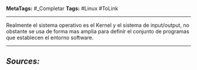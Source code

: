 **MetaTags:** #_Completar
**Tags:** #Linux #ToLink 
- - -
Realmente el sistema operativo es el Kernel y el sistema de input/output, no obstante se usa de forma mas amplia para definir el conjunto de programas que establecen el entorno software.

- - - 
## ***Sources:***